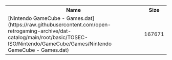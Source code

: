 <table>
<tr><th>Name</th><th>Size</th></tr>
<tr><td>
[Nintendo GameCube - Games.dat](https://raw.githubusercontent.com/open-retrogaming-archive/dat-catalog/main/root/basic/TOSEC-ISO/Nintendo/GameCube/Games/Nintendo GameCube - Games.dat)
</td><td>167671</td></tr>
</table>
